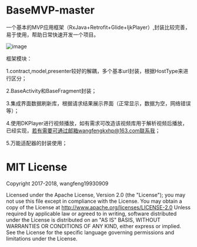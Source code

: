 # BaseMVP-master
一个基本的MVP应用框架（RxJava+Retrofit+Glide+IjkPlayer）,封装比较完善，易于使用，帮助日常快速开发一个项目。

![image](https://github.com/wangfeng19930909/BaseMVP-master/blob/master/screenshot/1543374452797_video.gif)

框架模块：

1.contract,model,presenter较好的解耦，多个基本url封装，根据HostType来进行区分；

2.BaseActivity和BaseFragment封装；

3.集成界面数据刷新库，根据请求结果展示界面（正常显示，数据为空，网络错误等）；

4.使用DKPlayer进行视频播放，如有需求可改造该视频库用于解析视频后播放，已经实现，若有需要可通过邮箱wangfengkxhp@163.com联系我；

5.万能适配器的封装使用；

MIT License
=================================== 
Copyright 2017-2018, wangfeng19930909

   Licensed under the Apache License, Version 2.0 (the "License");
   you may not use this file except in compliance with the License.
   You may obtain a copy of the License at http://www.apache.org/licenses/LICENSE-2.0
   Unless required by applicable law or agreed to in writing, software
   distributed under the License is distributed on an "AS IS" BASIS,
   WITHOUT WARRANTIES OR CONDITIONS OF ANY KIND, either express or implied.
   See the License for the specific language governing permissions and
   limitations under the License.
